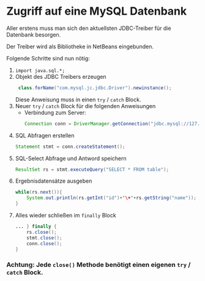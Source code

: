 # Zugriff auf eine MySQL Datenbank
Aller erstens muss man sich den aktuellsten JDBC-Treiber für die Datenbank besorgen.

Der Treiber wird als Bibliotheke in NetBeans eingebunden.

Folgende Schritte sind nun nötig:

1. `import java.sql.*;`
1. Objekt des JDBC Treibers erzeugen
   ```java
    class.forName("com.mysql.jc.jdbc.Driver").newinstance();
   ```
   Diese Anweisung muss in einen `try` / `catch` Block.
1. Neuer `try` / `catch` Block für die folgenden Anweisungen
   + Verbindung zum Server:
      ```java
      Connection conn = DriverManager.getConnection("jdbc.mysql://127.0.0.1/db", "user", "password");
      ```
1. SQL Abfragen erstellen
   ```java
   Statement stmt = conn.createStatement();
   ```
1. SQL-Select Abfrage und Antword speichern
   ```java
   ResultSet rs = stmt.executeQuery("SELECT * FROM table");
   ```
1. Ergebnisdatensätze ausgeben
   ```java
   while(rs.next()){
       System.out.println(rs.getInt("id")+"\+"+rs.getString("name"));
   }
   ```
1. Alles wieder schließen im `finally` Block
   ```java
   ... } finally {
       rs.close();
       stmt.close();
       conn.close();
   }
   ```
### Achtung: Jede `close()` Methode benötigt einen eigenen `try` / `catch` Block.
